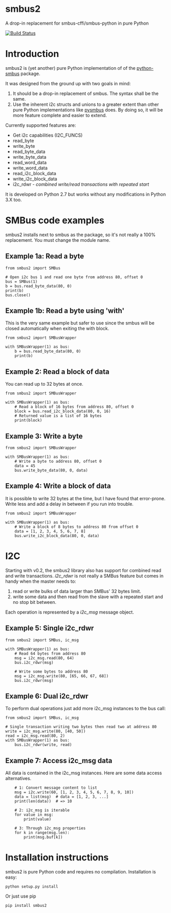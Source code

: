 # smbus2
A drop-in replacement for smbus-cffi/smbus-python in pure Python

[![Build Status](https://travis-ci.org/kplindegaard/smbus2.svg?branch=master)](https://travis-ci.org/kplindegaard/smbus2) 

# Introduction

smbus2 is (yet another) pure Python implementation of of the [python-smbus](http://www.lm-sensors.org/browser/i2c-tools/trunk/py-smbus/) package.

It was designed from the ground up with two goals in mind:

1. It should be a drop-in replacement of smbus. The syntax shall be the same.
2. Use the inherent i2c structs and unions to a greater extent than other pure Python implementations like [pysmbus](https://github.com/bjornt/pysmbus) does. By doing so, it will be more feature complete and easier to extend.

Currently supported features are:

* Get i2c capabilities (I2C_FUNCS)
* read_byte
* write_byte
* read_byte_data
* write_byte_data
* read_word_data
* write_word_data
* read_i2c_block_data
* write_i2c_block_data
* i2c_rdwr - *combined write/read transactions with repeated start*

It is developed on Python 2.7 but works without any modifications in Python 3.X too.

# SMBus code examples

smbus2 installs next to smbus as the package, so it's not really a 100% replacement. You must change the module name.

## Example 1a: Read a byte

    from smbus2 import SMBus

    # Open i2c bus 1 and read one byte from address 80, offset 0
    bus = SMBus(1)
    b = bus.read_byte_data(80, 0)
    print(b)
    bus.close()
    
## Example 1b: Read a byte using 'with'

This is the very same example but safer to use since the smbus will be closed automatically when exiting the with block.

    from smbus2 import SMBusWrapper
    
    with SMBusWrapper(1) as bus:
        b = bus.read_byte_data(80, 0)
        print(b)

## Example 2: Read a block of data

You can read up to 32 bytes at once.

    from smbus2 import SMBusWrapper
    
    with SMBusWrapper(1) as bus:
        # Read a block of 16 bytes from address 80, offset 0
        block = bus.read_i2c_block_data(80, 0, 16)
        # Returned value is a list of 16 bytes
        print(block)

## Example 3: Write a byte

    from smbus2 import SMBusWrapper
    
    with SMBusWrapper(1) as bus:
        # Write a byte to address 80, offset 0
        data = 45
        bus.write_byte_data(80, 0, data)

## Example 4: Write a block of data

It is possible to write 32 bytes at the time, but I have found that error-prone. Write less and add a delay in between if you run into trouble.

    from smbus2 import SMBusWrapper
    
    with SMBusWrapper(1) as bus:
        # Write a block of 8 bytes to address 80 from offset 0
        data = [1, 2, 3, 4, 5, 6, 7, 8]
        bus.write_i2c_block_data(80, 0, data)

# I2C

Starting with v0.2, the smbus2 library also has support for combined read and write transactions. *i2c_rdwr* is not really a SMBus feature but comes in handy when the master needs to:

1. read or write bulks of data larger than SMBus' 32 bytes limit.
1. write some data and then read from the slave with a repeated start and no stop bit between.

Each operation is represented by a *i2c_msg* message object.


## Example 5: Single i2c_rdwr

    from smbus2 import SMBus, ic_msg
    
    with SMBusWrapper(1) as bus:
        # Read 64 bytes from address 80
        msg = i2c_msg.read(80, 64)
        bus.i2c_rdwr(msg)
        
        # Write some bytes to address 80
        msg = i2c_msg.write(80, [65, 66, 67, 68])
        bus.i2c_rdwr(msg)

## Example 6: Dual i2c_rdwr

To perform dual operations just add more i2c_msg instances to the bus call:

    from smbus2 import SMBus, ic_msg
    
    # Single transaction writing two bytes then read two at address 80
    write = i2c_msg.write(80, [40, 50])
    read = i2c_msg.read(80, 2)
    with SMBusWrapper(1) as bus:
        bus.i2c_rdwr(write, read)

## Example 7: Access i2c_msg data

All data is contained in the i2c_msg instances. Here are some data access alternatives.

        # 1: Convert message content to list
        msg = i2c.write(60, [1, 2, 3, 4, 5, 6, 7, 8, 9, 10])
        data = list(msg)  # data = [1, 2, 3, ...]
        print(len(data))  # => 10
        
        # 2: i2c_msg is iterable
        for value in msg:
            print(value)
        
        # 3: Through i2c_msg properties
        for k in range(msg.len):
            print(msg.buf[k])


# Installation instructions

smbus2 is pure Python code and requires no compilation. Installation is easy:

    python setup.py install
    
Or just use pip

    pip install smbus2
